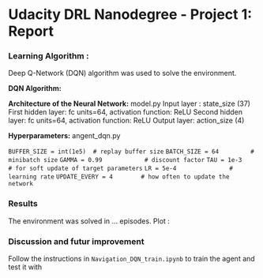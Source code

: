 [//]: # (Image References)

[image1]: https://user-images.githubusercontent.com/10624937/42135619-d90f2f28-7d12-11e8-8823-82b970a54d7e.gif "Trained Agent"

# Udacity DRL Nanodegree - Project 1: Report

### Learning Algorithm :

Deep Q-Network (DQN) algorithm was used to solve the environment.  

**DQN Algorithm:**

**Architecture of the Neural Network:**
model.py
Input layer : state_size (37)
First hidden layer: fc units=64, activation function: ReLU
Second hidden layer: fc units=64, activation function: ReLU
Output layer: action_size (4)

**Hyperparameters:**
angent_dqn.py

`BUFFER_SIZE = int(1e5)  # replay buffer size`
`BATCH_SIZE = 64         # minibatch size`
`GAMMA = 0.99            # discount factor`
`TAU = 1e-3              # for soft update of target parameters`
`LR = 5e-4               # learning rate` 
`UPDATE_EVERY = 4        # how often to update the network`

### Results

The environment was solved in ... episodes.
Plot :



### Discussion and futur improvement

Follow the instructions in `Navigation_DQN_train.ipynb` to train the agent and test it with    


